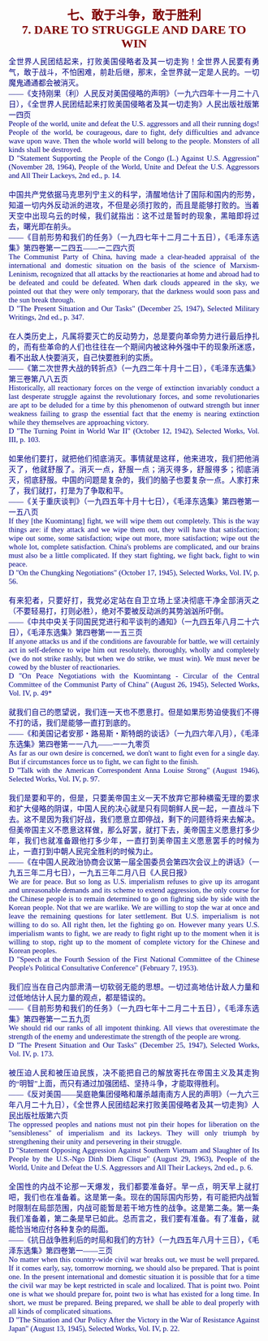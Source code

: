 <td>&#13;
				<p align="center" style="margin: 10px 5px"><b>&#13;
				<font color="#800000" size="5">七、敢于斗争，敢于胜利<br/>&#13;
				<font face="Times New Roman">7. DARE TO STRUGGLE AND DARE TO WIN</font></font></b></p></td>&#13;
			

<td>&#13;
			<p align="justify" style="margin: 10px 5px; ">&#13;
			<font color="#000080" face="Times New Roman">&#13;
			<span style="font-size: 11pt">&#13;
			全世界人民团结起来，打败美国侵略者及其一切走狗！全世界人民要有勇气，敢于战斗，不怕困难，前赴后继，那末，全世界就一定是人民的。一切魔鬼通通都会被消灭。<br/>&#13;
			――《支持刚果（利）人民反对美国侵略的声明》（一九六四年十一月二十八日），《全世界人民团结起来打败美国侵略者及其一切走狗》人民出版社版第一四页<br/>&#13;
			People of the world, unite and defeat the U.S. aggressors and all &#13;
			their running dogs! People of the world, be courageous, dare to &#13;
			fight, defy difficulties and advance wave upon wave. Then the whole &#13;
			world will belong to the people. Monsters of all kinds shall be &#13;
			destroyed.<br/>&#13;
			D "Statement Supporting the People of the Congo (L.) Against U.S. &#13;
			Aggression" (November 28, 1964), People of the World, Unite and &#13;
			Defeat the U.S. Aggressors and All Their Lackeys, 2nd ed., p. 14.<br/>&#13;
			<br/>&#13;
			中国共产党依据马克思列宁主义的科学，清醒地估计了国际和国内的形势，知道一切内外反动派的进攻，不但是必须打败的，而且是能够打败的。当着天空中出现乌云的时候，我们就指出：这不过是暂时的现象，黑暗即将过去，曙光即在前头。<br/>&#13;
			――《目前形势和我们的任务》（一九四七年十二月二十五日），《毛泽东选集》第四卷第一二四五――一二四六页<br/>&#13;
			The Communist Party of China, having made a clear-headed appraisal &#13;
			of the international and domestic situation on the basis of the &#13;
			science of Marxism-Leninism, recognized that all attacks by the &#13;
			reactionaries at home and abroad had to be defeated and could be &#13;
			defeated. When dark clouds appeared in the sky, we pointed out that &#13;
			they were only temporary, that the darkness would soon pass and the &#13;
			sun break through.<br/>&#13;
			D "The Present Situation and Our Tasks" (December 25, 1947), &#13;
			Selected Military Writings, 2nd ed., p. 347.<br/>&#13;
			<br/>&#13;
			在人类历史上，凡属将要灭亡的反动势力，总是要向革命势力进行最后挣扎的，而有些革命的人们也往往在一个期间内被这种外强中干的现象所迷惑，看不出敌人快要消灭，自己快要胜利的实质。<br/>&#13;
			――《第二次世界大战的转折点》（一九四二年十月十二日），《毛泽东选集》第三卷第八八五页<br/>&#13;
			Historically, all reactionary forces on the verge of extinction &#13;
			invariably conduct a last desperate struggle against the &#13;
			revolutionary forces, and some revolutionaries are apt to be deluded &#13;
			for a time by this phenomenon of outward strength but inner weakness &#13;
			failing to grasp the essential fact that the enemy is nearing &#13;
			extinction while they themselves are approaching victory.<br/>&#13;
			D "The Turning Point in World War II" (October 12, 1942), Selected &#13;
			Works, Vol. III, p. 103.<br/>&#13;
			<br/>&#13;
			如果他们要打，就把他们彻底消灭。事情就是这样，他来进攻，我们把他消灭了，他就舒服了。消灭一点，舒服一点；消灭得多，舒服得多；彻底消灭，彻底舒服。中国的问题是复杂的，我们的脑子也要复杂一点。人家打来了，我们就打，打是为了争取和平。<br/>&#13;
			――《关于重庆谈判》（一九四五年十月十七日），《毛泽东选集》第四卷第一一五八页<br/>&#13;
			If they [the Kuomintang] fight, we will wipe them out completely. &#13;
			This is the way things are: if they attack and we wipe them out, &#13;
			they will have that satisfaction; wipe out some, some satisfaction; &#13;
			wipe out more, more satisfaction; wipe out the whole lot, complete &#13;
			satisfaction. China's problems are complicated, and our brains must &#13;
			also be a little complicated. If they start fighting, we fight back, &#13;
			fight to win peace.<br/>&#13;
			D "On the Chungking Negotiations" (October 17, 1945), Selected &#13;
			Works, Vol. IV, p. 56.<br/>&#13;
			<br/>&#13;
			有来犯者，只要好打，我党必定站在自卫立场上坚决彻底干净全部消灭之（不要轻易打，打则必胜），绝对不要被反动派的其势汹汹所吓倒。<br/>&#13;
			――《中共中央关于同国民党进行和平谈判的通知》（一九四五年八月二十六日），《毛泽东选集》第四卷第一一五三页<br/>&#13;
			If anyone attacks us and if the conditions are favourable for &#13;
			battle, we will certainly act in self-defence to wipe him out &#13;
			resolutely, thoroughly, wholly and completely (we do not strike &#13;
			rashly, but when we do strike, we must win). We must never be cowed &#13;
			by the bluster of reactionaries.<br/>&#13;
			D "On Peace Negotiations with the Kuomintang - Circular of the &#13;
			Central Committee of the Communist Party of China" (August 26, &#13;
			1945), Selected Works, Vol. IV, p. 49*<br/>&#13;
			<br/>&#13;
			就我们自己的愿望说，我们连一天也不愿意打。但是如果形势迫使我们不得不打的话，我们是能够一直打到底的。<br/>&#13;
			――《和美国记者安那・路易斯・斯特朗的谈话》（一九四六年八月），《毛泽东选集》第四卷第一一八九――一一九零页<br/>&#13;
			As far as our own desire is concerned, we don't want to fight even &#13;
			for a single day. But if circumstances force us to fight, we can &#13;
			fight to the finish.<br/>&#13;
			D "Talk with the American Correspondent Anna Louise Strong" (August &#13;
			1946), Selected Works, Vol. IV, p. 97.<br/>&#13;
			<br/>&#13;
			我们是要和平的，但是，只要美帝国主义一天不放弃它那种横蛮无理的要求和扩大侵略的阴谋，中国人民的决心就是只有同朝鲜人民一起，一直战斗下去。这不是因为我们好战，我们愿意立即停战，剩下的问题待将来去解决。但美帝国主义不愿意这样做，那么好罢，就打下去，美帝国主义愿意打多少年，我们也就准备跟他打多少年，一直打到美帝国主义愿意罢手的时候为止，一直打到中朝人民完全胜利的时候为止。<br/>&#13;
			――《在中国人民政治协商会议第一届全国委员会第四次会议上的讲话》（一九五三年二月七日），一九五三年二月八日《人民日报》<br/>&#13;
			We are for peace. But so long as U.S. imperialism refuses to give up &#13;
			its arrogant and unreasonable demands and its scheme to extend &#13;
			aggression, the only course for the Chinese people is to remain &#13;
			determined to go on fighting side by side with the Korean people. &#13;
			Not that we are warlike. We are willing to stop the war at once and &#13;
			leave the remaining questions for later settlement. But U.S. &#13;
			imperialism is not willing to do so. All right then, let the &#13;
			fighting go on. However many years U.S. imperialism wants to fight, &#13;
			we are ready to fight right up to the moment when it is willing to &#13;
			stop, right up to the moment of complete victory for the Chinese and &#13;
			Korean peoples.<br/>&#13;
			D "Speech at the Fourth Session of the First National Committee of &#13;
			the Chinese People's Political Consultative Conference" (February 7, &#13;
			1953).<br/>&#13;
			<br/>&#13;
			我们应当在自己内部肃清一切软弱无能的思想。一切过高地估计敌人力量和过低地估计人民力量的观点，都是错误的。<br/>&#13;
			――《目前形势和我们的任务》（一九四七年十二月二十五日），《毛泽东选集》第四卷第一二五九页<br/>&#13;
			We should rid our ranks of all impotent thinking. All views that &#13;
			overestimate the strength of the enemy and underestimate the &#13;
			strength of the people are wrong.<br/>&#13;
			D "The Present Situation and Our Tasks" (December 25, 1947), &#13;
			Selected Works, Vol. IV, p. 173.<br/>&#13;
			<br/>&#13;
			被压迫人民和被压迫民族，决不能把自己的解放寄托在帝国主义及其走狗的“明智”上面，而只有通过加强团结、坚持斗争，才能取得胜利。<br/>&#13;
			――《反对美国――吴庭艳集团侵略和屠杀越南南方人民的声明》（一九六三年八月二十九日），《全世界人民团结起来打败美国侵略者及其一切走狗》人民出版社版第六页<br/>&#13;
			The oppressed peoples and nations must not pin their hopes for &#13;
			liberation on the "sensibleness" of imperialism and its lackeys. &#13;
			They will only triumph by strengthening their unity and persevering &#13;
			in their struggle.<br/>&#13;
			D "Statement Opposing Aggression Against Southern Vietnam and &#13;
			Slaughter of Its People by the U.S.-Ngo Dinh Diem Clique" (August &#13;
			29, 1963), People of the World, Unite and Defeat the U.S. Aggressors &#13;
			and All Their Lackeys, 2nd ed., p. 6.<br/>&#13;
			<br/>&#13;
			全国性的内战不论那一天爆发，我们都要准备好。早一点，明天早上就打吧，我们也在准备着。这是第一条。现在的国际国内形势，有可能把内战暂时限制在局部范围，内战可能暂是若干地方性的战争。这是第二条。第一条我们准备着，第二条是早已如此。总而言之，我们要有准备。有了准备，就能恰当地应付各种复杂的局面。<br/>&#13;
			――《抗日战争胜利后的时局和我们的方针》（一九四五年八月十三日），《毛泽东选集》第四卷第一――三页<br/>&#13;
			No matter when this country-wide civil war breaks out, we must be &#13;
			well prepared. If it comes early, say, tomorrow morning, we should &#13;
			also be prepared. That is point one. In the present international &#13;
			and domestic situation it is possible that for a time the civil war &#13;
			may be kept restricted in scale and localized. That is point two. &#13;
			Point one is what we should prepare for, point two is what has &#13;
			existed for a long time. In short, we must be prepared. Being &#13;
			prepared, we shall be able to deal properly with all kinds of &#13;
			complicated situations.<br/>&#13;
			D "The Situation and Our Policy After the Victory in the War of &#13;
			Resistance Against Japan" (August 13, 1945), Selected Works, Vol. &#13;
			IV, p. 22.</span></font></p></td>&#13;
		